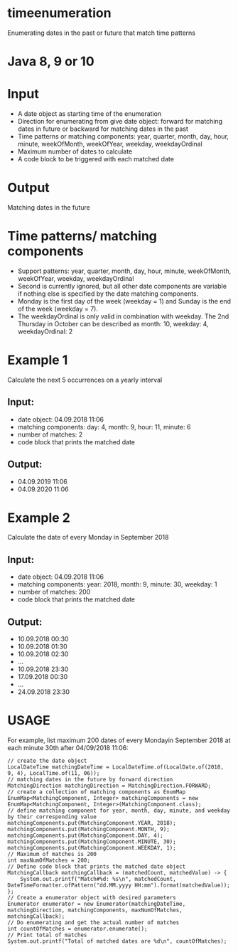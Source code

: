 # timeenumeration
Enumerating dates in the past or future that match time patterns

# Java 8, 9 or 10

# Input
- A date object as starting time of the enumeration
- Direction for enumerating from give date object: forward for matching dates in future or backward for matching dates in the past
- Time patterns or matching components: year, quarter, month, day, hour, minute, weekOfMonth, weekOfYear, weekday, weekdayOrdinal
- Maximum number of dates to calculate
- A code block to be triggered with each matched date

# Output
Matching dates in the future

# Time patterns/ matching components
- Support patterns: year, quarter, month, day, hour, minute, weekOfMonth, weekOfYear, weekday, weekdayOrdinal
- Second is currently ignored, but all other date components are variable if nothing else is specified by the date matching components.
- Monday is the first day of the week (weekday = 1) and Sunday is the end of the week (weekday = 7).
- The weekdayOrdinal is only valid in combination with weekday. The 2nd Thursday in October can be described as month: 10, weekday: 4, weekdayOrdinal: 2

# Example 1
Calculate the next 5 occurrences on a yearly interval

## Input:
- date object: 04.09.2018 11:06
- matching components: day: 4, month: 9, hour: 11, minute: 6
- number of matches: 2
- code block that prints the matched date

## Output:
- 04.09.2019 11:06
- 04.09.2020 11:06

# Example 2
Calculate the date of every Monday in September 2018

## Input:
- date object: 04.09.2018 11:06
- matching components: year: 2018, month: 9, minute: 30, weekday: 1
- number of matches: 200
- code block that prints the matched date

## Output:
- 10.09.2018 00:30
- 10.09.2018 01:30
- 10.09.2018 02:30
- …
- 10.09.2018 23:30
- 17.09.2018 00:30
- …
- 24.09.2018 23:30

# USAGE
For example, list maximum 200 dates of every Mondayin September 2018 at each minute 30th after 04/09/2018 11:06:
```
// create the date object
LocalDateTime matchingDateTime = LocalDateTime.of(LocalDate.of(2018, 9, 4), LocalTime.of(11, 06));
// matching dates in the future by forward direction
MatchingDirection matchingDirection = MatchingDirection.FORWARD;
// create a collection of matching components as EnumMap 
EnumMap<MatchingComponent, Integer> matchingComponents = new EnumMap<MatchingComponent, Integer>(MatchingComponent.class);
// define matching component for year, month, day, minute, and weekday by their corresponding value
matchingComponents.put(MatchingComponent.YEAR, 2018);
matchingComponents.put(MatchingComponent.MONTH, 9);
matchingComponents.put(MatchingComponent.DAY, 4);
matchingComponents.put(MatchingComponent.MINUTE, 30);
matchingComponents.put(MatchingComponent.WEEKDAY, 1);
// Maximum of matches is 200
int maxNumOfMatches = 200;
// Define code block that prints the matched date object
MatchingCallback matchingCallback = (matchedCount, matchedValue) -> {
    System.out.printf("Match#%d: %s\n", matchedCount, DateTimeFormatter.ofPattern("dd.MM.yyyy HH:mm").format(matchedValue));
};
// Create a enumerator object with desired parameters 
Enumerator enumerator = new Enumerator(matchingDateTime, matchingDirection, matchingComponents, maxNumOfMatches, matchingCallback);
// Do enumerating and get the actual number of matches
int countOfMatches = enumerator.enumerate();
// Print total of matches 
System.out.printf("Total of matched dates are %d\n", countOfMatches);
```
